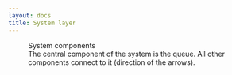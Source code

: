 ```yaml
---
layout: docs
title: System layer
---
```


<figure id="schema" class="mobile-side-scroller">
  <object type="image/svg+xml" data="system.svg">System components</object>
  <figcaption>
    The central component of the system is the queue.
    All other components connect to it (direction of the arrows).
  </figcaption>
</figure>
